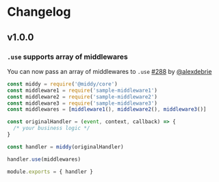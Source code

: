 # Changelog

## v1.0.0

### `.use` supports array of middlewares

You can now pass an array of middlewares to `.use` [#288](https://github.com/middyjs/middy/pull/288) by [@alexdebrie](https://github.com/alexdebrie)

```javascript
const middy = require('@middy/core')
const middleware1 = require('sample-middleware1')
const middleware2 = require('sample-middleware2')
const middleware3 = require('sample-middleware3')
const middlewares = [middleware1(), middleware2(), middleware3()]

const originalHandler = (event, context, callback) => {
  /* your business logic */
}

const handler = middy(originalHandler)

handler.use(middlewares)

module.exports = { handler }
```
